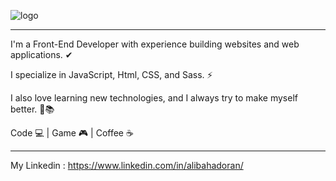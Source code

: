 ![logo](https://user-images.githubusercontent.com/71150321/114740615-416c4280-9d5f-11eb-83a4-a8aa96ac0804.jpg)

------------------------------------

I'm a Front-End Developer with experience building websites and web applications. ✔

I specialize in JavaScript, Html, CSS, and Sass. ⚡

I also love learning new technologies, and I always try to make myself better. 💪📚

Code 💻 |
Game 🎮 |
Coffee ☕️

----------------------

My Linkedin :
https://www.linkedin.com/in/alibahadoran/
